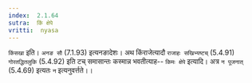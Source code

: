 ```yaml
---
index:  2.1.64
sutra:  किं क्षेपे
vritti:  nyasa
---
```


`किंसखा` इति। `अनङ सौ` (7.1.93) इत्यनङादेशः। अथ किंराजेत्यादौ `राजाहः सखिभ्यष्टच्` (5.4.91) `गोरतद्धितलुकि` (5.4.92) इति टच् समासान्तः कस्मान्न भवतीत्याह-- `किमः क्षेपे` इत्यादि। अत्र `न पूजनात्` (5.4.69) इत्यतः `न` इत्यनुवर्त्तते।।

